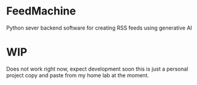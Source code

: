 # FeedMachine
 Python sever backend software for creating RSS feeds using generative AI

# WIP
Does not work right now, expect development soon this is just a personal project copy and paste from my home lab at the moment.
